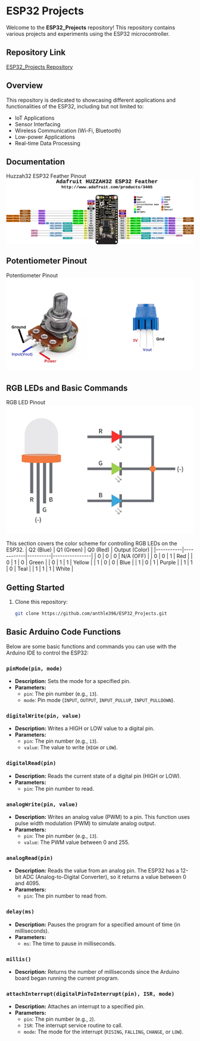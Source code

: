 # ESP32 Projects

Welcome to the **ESP32_Projects** repository! This repository contains various projects and experiments using the ESP32 microcontroller.

## Repository Link
[ESP32_Projects Repository](https://github.com/anthle396/ESP32_Projects/tree/main)

## Overview
This repository is dedicated to showcasing different applications and functionalities of the ESP32, including but not limited to:
- IoT Applications
- Sensor Interfacing
- Wireless Communication (Wi-Fi, Bluetooth)
- Low-power Applications
- Real-time Data Processing

## Documentation
Huzzah32 ESP32 Feather Pinout
![Huzzah32_ESP32_Pinout](Documentation/Images/wireless_Adafruit_HUZZAH32_ESP32_Feather_Pinout.png)

## Potentiometer Pinout
Potentiometer Pinout
![Potentiometer_Pinout](Documentation/Images/potentiometer-pinout.png)

## RGB LEDs and Basic Commands
RGB LED Pinout
![RGB_LED_Pinout](Documentation/Images/RGB_LED_Pinout.png)

This section covers the color scheme for controlling RGB LEDs on the ESP32.
| Q2 (Blue) | Q1 (Green) | Q0 (Red) | Output (Color) |
|-----------|------------|----------|----------------|
| 0         | 0          | 0        | N/A (OFF)      |
| 0         | 0          | 1        | Red            |
| 0         | 1          | 0        | Green          |
| 0         | 1          | 1        | Yellow         |
| 1         | 0          | 0        | Blue           |
| 1         | 0          | 1        | Purple         |
| 1         | 1          | 0        | Teal           |
| 1         | 1          | 1        | White          |



## Getting Started
1. Clone this repository:
   ```bash
   git clone https://github.com/anthle396/ESP32_Projects.git
   ```

## Basic Arduino Code Functions

Below are some basic functions and commands you can use with the Arduino IDE to control the ESP32:

### `pinMode(pin, mode)`
- **Description:** Sets the mode for a specified pin.
- **Parameters:**
  - `pin`: The pin number (e.g., `13`).
  - `mode`: Pin mode (`INPUT`, `OUTPUT`, `INPUT_PULLUP`, `INPUT_PULLDOWN`).

### `digitalWrite(pin, value)`
- **Description:** Writes a HIGH or LOW value to a digital pin.
- **Parameters:**
  - `pin`: The pin number (e.g., `13`).
  - `value`: The value to write (`HIGH` or `LOW`).

### `digitalRead(pin)`
- **Description:** Reads the current state of a digital pin (HIGH or LOW).
- **Parameters:**
  - `pin`: The pin number to read.

### `analogWrite(pin, value)`
- **Description:** Writes an analog value (PWM) to a pin. This function uses pulse width modulation (PWM) to simulate analog output.
- **Parameters:**
  - `pin`: The pin number (e.g., `13`).
  - `value`: The PWM value between 0 and 255.

### `analogRead(pin)`
- **Description:** Reads the value from an analog pin. The ESP32 has a 12-bit ADC (Analog-to-Digital Converter), so it returns a value between 0 and 4095.
- **Parameters:**
  - `pin`: The pin number to read from.

### `delay(ms)`
- **Description:** Pauses the program for a specified amount of time (in milliseconds).
- **Parameters:**
  - `ms`: The time to pause in milliseconds.

### `millis()`
- **Description:** Returns the number of milliseconds since the Arduino board began running the current program.

### `attachInterrupt(digitalPinToInterrupt(pin), ISR, mode)`
- **Description:** Attaches an interrupt to a specified pin.
- **Parameters:**
  - `pin`: The pin number (e.g., `2`).
  - `ISR`: The interrupt service routine to call.
  - `mode`: The mode for the interrupt (`RISING`, `FALLING`, `CHANGE`, or `LOW`).
